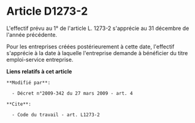 # Article D1273-2

L'effectif prévu au 1° de l'article L. 1273-2 s'apprécie au 31 décembre de l'année précédente. 

Pour les entreprises créées postérieurement à cette date, l'effectif s'apprécie à la date à laquelle l'entreprise demande à
bénéficier du titre emploi-service entreprise.

**Liens relatifs à cet article**

	**Modifié par**:

	  - Décret n°2009-342 du 27 mars 2009 - art. 4

	**Cite**:

	  - Code du travail - art. L1273-2
